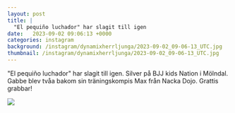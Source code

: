 ```yaml
---
layout: post
title: |
  "El pequiño luchador" har slagit till igen
date:   2023-09-02 09:06:13 +0000
categories: instagram
background: /instagram/dynamixherrljunga/2023-09-02_09-06-13_UTC.jpg
thumbnail: /instagram/dynamixherrljunga/2023-09-02_09-06-13_UTC.jpg
---
```

"El pequiño luchador" har slagit till igen. Silver på BJJ kids Nation i Mölndal. Gabbe blev tvåa bakom sin träningskompis Max från Nacka Dojo. Grattis grabbar! 



<img src='/www-dynamix-herrljunga/instagram/dynamixherrljunga/2023-09-02_09-06-13_UTC.jpg' class='img-fluid' />
